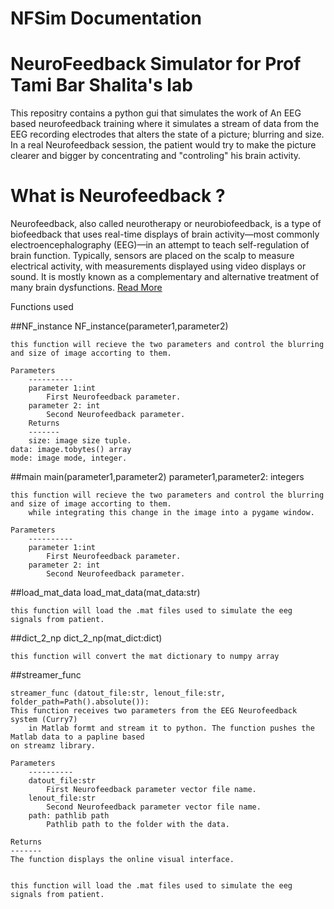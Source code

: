 # NFSim Documentation

# __NeuroFeedback Simulator for Prof Tami Bar Shalita's lab__

This repositry contains a python gui that simulates the work of An EEG based neurofeedback training
where it simulates a stream of data from the EEG recording electrodes that alters the state of 
a picture; blurring and size.
In a real Neurofeedback session, the patient would try to make the picture clearer and bigger by concentrating and 
"controling" his brain activity.

# __What is Neurofeedback__ ?

Neurofeedback, also called neurotherapy or neurobiofeedback, is a type of biofeedback that uses real-time displays of brain activity—most commonly electroencephalography (EEG)—in an attempt to teach self-regulation of brain function. Typically, sensors are placed on the scalp to measure electrical activity, with measurements displayed using video displays or sound. It is mostly known as a complementary and alternative treatment of many brain dysfunctions. [Read More](https://brainworksneurotherapy.com/what-is-neurofeedback) 

Functions used

##NF_instance
	NF_instance(parameter1,parameter2)
	
       		
	this function will recieve the two parameters and control the blurring and size of image accorting to them.
	
   	Parameters
    	----------
    	parameter 1:int
        	First Neurofeedback parameter.
    	parameter 2: int
        	Second Neurofeedback parameter.
    	Returns
    	-------
        size: image size tuple.
	data: image.tobytes() array
	mode: image mode, integer.


##main
	main(parameter1,parameter2)
	parameter1,parameter2: integers
       		
	this function will recieve the two parameters and control the blurring and size of image accorting to them.
        while integrating this change in the image into a pygame window.

	Parameters
    	----------
    	parameter 1:int
        	First Neurofeedback parameter.
    	parameter 2: int
        	Second Neurofeedback parameter.
##load_mat_data
	load_mat_data(mat_data:str)

	this function will load the .mat files used to simulate the eeg signals from patient.
##dict_2_np
	dict_2_np(mat_dict:dict)

	this function will convert the mat dictionary to numpy array
##streamer_func 

	streamer_func (datout_file:str, lenout_file:str, folder_path=Path().absolute()):
	This function receives two parameters from the EEG Neurofeedback system (Curry7) 
    	in Matlab formt and stream it to python. The function pushes the Matlab data to a papline based 
   	on streamz library.

   	Parameters
    	----------
    	datout_file:str
        	First Neurofeedback parameter vector file name.
    	lenout_file:str
        	Second Neurofeedback parameter vector file name.
    	path: pathlib path
        	Pathlib path to the folder with the data.    

    Returns
    -------
    The function displays the online visual interface.


	this function will load the .mat files used to simulate the eeg signals from patient.




